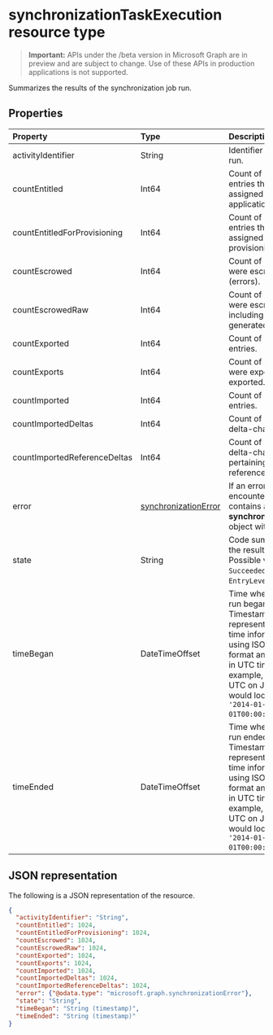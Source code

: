 # synchronizationTaskExecution resource type

> **Important:** APIs under the /beta version in Microsoft Graph are in preview and are subject to change. Use of these APIs in production applications is not supported.

Summarizes the results of the synchronization job run.

## Properties
| Property	   | Type	|Description|
|:---------------|:--------|:----------|
|activityIdentifier           |String |Identifier of the job run.|
|countEntitled                |Int64  |Count of processed entries that were assigned for this application.|
|countEntitledForProvisioning |Int64  |Count of processed entries that were assigned for provisioning.|
|countEscrowed                |Int64  |Count of entries that were escrowed (errors).|
|countEscrowedRaw             |Int64  |Count of entries that were escrowed, including system-generated escrows.|
|countExported                |Int64  |Count of exported entries.|
|countExports                 |Int64  |Count of entries that were expected to be exported.|
|countImported                |Int64  |Count of imported entries.|
|countImportedDeltas          |Int64  |Count of imported delta-changes.|
|countImportedReferenceDeltas |Int64  |Count of imported delta-changes pertaining to reference changes.|
|error                        |[synchronizationError](synchronization-synchronizationerror.md)|If an error was encountered, contains a **synchronizationError** object with details.|
|state                        |String |Code summarizing the result of this run. Possible values are: `Succeeded`, `Failed`, `EntryLevelErrors`.|
|timeBegan                    |DateTimeOffset|Time when this job run began. The Timestamp type represents date and time information using ISO 8601 format and is always in UTC time. For example, midnight UTC on Jan 1, 2014 would look like this: `'2014-01-01T00:00:00Z'`.|
|timeEnded                    |DateTimeOffset|Time when this job run ended. The Timestamp type represents date and time information using ISO 8601 format and is always in UTC time. For example, midnight UTC on Jan 1, 2014 would look like this: `'2014-01-01T00:00:00Z'`.|

## JSON representation

The following is a JSON representation of the resource.

<!-- {
  "blockType": "resource",
  "optionalProperties": [

  ],
  "@odata.type": "microsoft.graph.synchronizationTaskExecution"
}-->

```json
{
  "activityIdentifier": "String",
  "countEntitled": 1024,
  "countEntitledForProvisioning": 1024,
  "countEscrowed": 1024,
  "countEscrowedRaw": 1024,
  "countExported": 1024,
  "countExports": 1024,
  "countImported": 1024,
  "countImportedDeltas": 1024,
  "countImportedReferenceDeltas": 1024,
  "error": {"@odata.type": "microsoft.graph.synchronizationError"},
  "state": "String",
  "timeBegan": "String (timestamp)",
  "timeEnded": "String (timestamp)"
}

```

<!-- uuid: 8fcb5dbc-d5aa-4681-8e31-b001d5168d79
2015-10-25 14:57:30 UTC -->
<!-- {
  "type": "#page.annotation",
  "description": "synchronizationTaskExecution resource",
  "keywords": "",
  "section": "documentation",
  "tocPath": ""
}-->